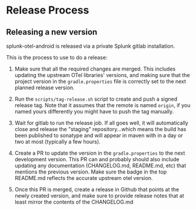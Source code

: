 # Release Process

## Releasing a new version

splunk-otel-android is released via a private Splunk gitlab installation.

This is the process to use to do a release:

1) Make sure that all the required changes are merged. This includes updating the upstream OTel
   libraries' versions, and making sure that the project version in the `gradle.properties` file is
   correctly set to the next planned release version.

2) Run the `scripts/tag-release.sh` script to create and push a signed release tag. Note that it
   assumes that the remote is named `origin`, if you named yours differently you might have to push
   the tag manually.

3) Wait for gitlab to run the release job. If all goes well, it will automatically close
   and release the "staging" repository...which means the build has been published to sonatype
   and will appear in maven with in a day or two at most (typically a few hours).

4) Create a PR to update the version in the `gradle.properties` to the next development
   version. This PR can and probably should also include updating any documentation (CHANGELOG.md,
   README.md, etc) that mentions the previous version. Make sure the badge in the top README.md
   reflects the accurate upstream otel version.

5) Once this PR is merged, create a release in Github that points at the newly created version,
   and make sure to provide release notes that at least mirror the contents of the CHANGELOG.md

